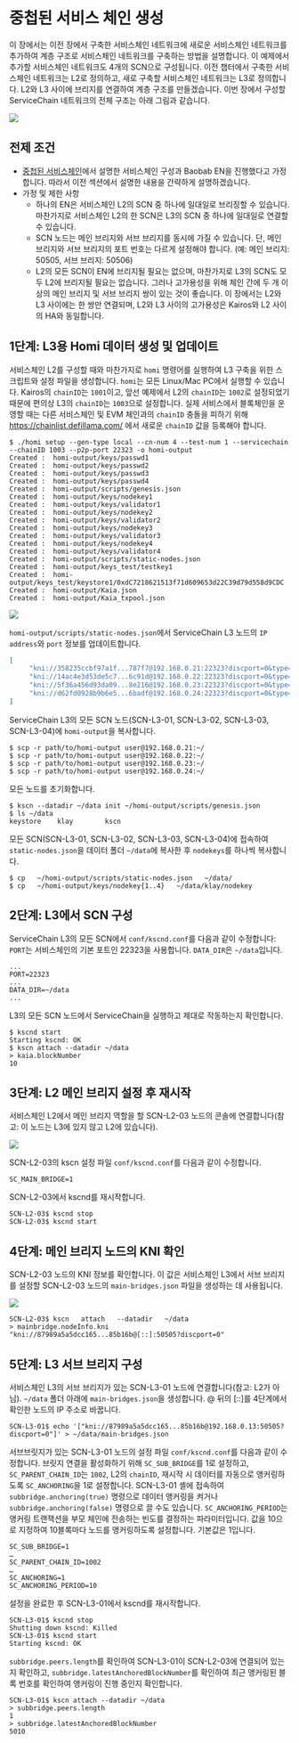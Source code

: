 # 중첩된 서비스 체인 생성

이 장에서는 이전 장에서 구축한 서비스체인 네트워크에 새로운 서비스체인 네트워크를 추가하여 계층 구조로 서비스체인 네트워크를 구축하는 방법을 설명합니다. 이 예제에서 추가할 서비스체인 네트워크도 4개의 SCN으로 구성됩니다. 이전 챕터에서 구축한 서비스체인 네트워크는 L2로 정의하고, 새로 구축할 서비스체인 네트워크는 L3로 정의합니다. L2와 L3 사이에 브리지를 연결하여 계층 구조를 만들겠습니다. 이번 장에서 구성할 ServiceChain 네트워크의 전체 구조는 아래 그림과 같습니다.

![](/img/nodes/sc-nestedsc-arch.png)

## 전제 조건 <a id="prerequisites"></a>

- [중첩된 서비스체인](nested-sc.md)에서 설명한 서비스체인 구성과 Baobab EN을 진행했다고 가정합니다. 따라서 이전 섹션에서 설명한 내용을 간략하게 설명하겠습니다.
- 가정 및 제한 사항
   - 하나의 EN은 서비스체인 L2의 SCN 중 하나에 일대일로 브리징할 수 있습니다. 마찬가지로 서비스체인 L2의 한 SCN은 L3의 SCN 중 하나에 일대일로 연결할 수 있습니다.
   - SCN 노드는 메인 브리지와 서브 브리지를 동시에 가질 수 있습니다. 단, 메인 브리지와 서브 브리지의 포트 번호는 다르게 설정해야 합니다. (예: 메인 브리지: 50505, 서브 브리지: 50506)
   - L2의 모든 SCN이 EN에 브리지될 필요는 없으며, 마찬가지로 L3의 SCN도 모두 L2에 브리지될 필요는 없습니다. 그러나 고가용성을 위해 체인 간에 두 개 이상의 메인 브리지 및 서브 브리지 쌍이 있는 것이 좋습니다. 이 장에서는 L2와 L3 사이에는 한 쌍만 연결되며, L2와 L3 사이의 고가용성은 Kairos와 L2 사이의 HA와 동일합니다.

## 1단계: L3용 Homi 데이터 생성 및 업데이트 <a id="step-1-create-and-update-homi"></a>

서비스체인 L2를 구성할 때와 마찬가지로 `homi` 명령어를 실행하여 L3 구축을 위한 스크립트와 설정 파일을 생성합니다. `homi`는 모든 Linux/Mac PC에서 실행할 수 있습니다. Kairos의 `chainID`는 `1001`이고, 앞선 예제에서 L2의 `chainID`는 `1002`로 설정되었기 때문에 편의상 L3의 `chainID`는 `1003`으로 설정합니다. 실제 서비스에서 블록체인을 운영할 때는 다른 서비스체인 및 EVM 체인과의 `chainID` 충돌을 피하기 위해 https://chainlist.defillama.com/ 에서 새로운 `chainID` 값을 등록해야 합니다.

```console
$ ./homi setup --gen-type local --cn-num 4 --test-num 1 --servicechain --chainID 1003 --p2p-port 22323 -o homi-output
Created :  homi-output/keys/passwd1
Created :  homi-output/keys/passwd2
Created :  homi-output/keys/passwd3
Created :  homi-output/keys/passwd4
Created :  homi-output/scripts/genesis.json
Created :  homi-output/keys/nodekey1
Created :  homi-output/keys/validator1
Created :  homi-output/keys/nodekey2
Created :  homi-output/keys/validator2
Created :  homi-output/keys/nodekey3
Created :  homi-output/keys/validator3
Created :  homi-output/keys/nodekey4
Created :  homi-output/keys/validator4
Created :  homi-output/scripts/static-nodes.json
Created :  homi-output/keys_test/testkey1
Created :  homi-output/keys_test/keystore1/0xdC7218621513f71d609653d22C39d79d558d9CDC
Created :  homi-output/Kaia.json
Created :  homi-output/Kaia_txpool.json
```

![](/img/nodes/sc-nestedsc-ip.png)

`homi-output/scripts/static-nodes.json`에서 ServiceChain L3 노드의 `IP address`와 `port` 정보를 업데이트합니다.

```json
[
     "kni://358235ccbf97a1f...787f7@192.168.0.21:22323?discport=0&type=cn",
     "kni://14ac4e3d53de5c7...6c91d@192.168.0.22:22323?discport=0&type=cn",
     "kni://5f36a456d93da09...8e216@192.168.0.23:22323?discport=0&type=cn",
     "kni://d62fd0928b9b6e5...6badf@192.168.0.24:22323?discport=0&type=cn"
]
```

ServiceChain L3의 모든 SCN 노드(SCN-L3-01, SCN-L3-02, SCN-L3-03, SCN-L3-04)에 `homi-output`을 복사합니다.

```console
$ scp -r path/to/homi-output user@192.168.0.21:~/ 
$ scp -r path/to/homi-output user@192.168.0.22:~/ 
$ scp -r path/to/homi-output user@192.168.0.23:~/ 
$ scp -r path/to/homi-output user@192.168.0.24:~/ 
```

모든 노드를 초기화합니다.

```console
$ kscn --datadir ~/data init ~/homi-output/scripts/genesis.json
$ ls ~/data
keystore	klay		kscn
```

모든 SCN(SCN-L3-01, SCN-L3-02, SCN-L3-03, SCN-L3-04)에 접속하여 `static-nodes.json`을 데이터 폴더 `~/data`에 복사한 후 `nodekeys`를 하나씩 복사합니다.

```console
$ cp   ~/homi-output/scripts/static-nodes.json   ~/data/
$ cp   ~/homi-output/keys/nodekey{1..4}   ~/data/klay/nodekey
```

## 2단계: L3에서 SCN 구성 <a id="step-2-scn-configuration"></a>

ServiceChain L3의 모든 SCN에서 `conf/kscnd.conf`를 다음과 같이 수정합니다: `PORT`는 서비스체인의 기본 포트인 22323을 사용합니다. `DATA_DIR`은 `~/data`입니다.

```
...
PORT=22323
...
DATA_DIR=~/data
...
```

L3의 모든 SCN 노드에서 ServiceChain을 실행하고 제대로 작동하는지 확인합니다.

```console
$ kscnd start
Starting kscnd: OK
$ kscn attach --datadir ~/data
> kaia.blockNumber
10
```

## 3단계: L2 메인 브리지 설정 후 재시작 <a id="step-3-restart-after-setting-L2-main-bridge"></a>

서비스체인 L2에서 메인 브리지 역할을 할 SCN-L2-03 노드의 콘솔에 연결합니다(참고: 이 노드는 L3에 있지 않고 L2에 있습니다).

![](/img/nodes/sc-nestedsc-id.png)

SCN-L2-03의 kscn 설정 파일 `conf/kscnd.conf`를 다음과 같이 수정합니다.

```console
SC_MAIN_BRIDGE=1
```

SCN-L2-03에서 kscnd를 재시작합니다.

```console
SCN-L2-03$ kscnd stop
SCN-L2-03$ kscnd start
```

## 4단계: 메인 브리지 노드의 KNI 확인 <a id="step-4-check-kni-of-main-bridge-node"></a>

SCN-L2-03 노드의 KNI 정보를 확인합니다. 이 값은 서비스체인 L3에서 서브 브리지를 설정할 SCN-L2-03 노드의 `main-bridges.json` 파일을 생성하는 데 사용됩니다.

![](/img/nodes/sc-nestedsc-nodeinfo.png)

```console
SCN-L2-03$ kscn   attach   --datadir   ~/data
> mainbridge.nodeInfo.kni
"kni://87989a5a5dcc165...85b16b@[::]:50505?discport=0"
```

## 5단계: L3 서브 브리지 구성 <a id="step-5-configure-l3-sub-bridge"></a>

서비스체인 L3의 서브 브리지가 있는 SCN-L3-01 노드에 연결합니다(참고: L2가 아님). `~/data` 폴더 아래에 `main-bridges.json`을 생성합니다. @ 뒤의 [::]를 4단계에서 확인한 노드의 IP 주소로 바꿉니다.

```console
SCN-L3-01$ echo '["kni://87989a5a5dcc165...85b16b@192.168.0.13:50505?discport=0"]' > ~/data/main-bridges.json
```

서브브릿지가 있는 SCN-L3-01 노드의 설정 파일 `conf/kscnd.conf`를 다음과 같이 수정합니다. 브릿지 연결을 활성화하기 위해 `SC_SUB_BRIDGE`를 1로 설정하고, `SC_PARENT_CHAIN_ID`는 `1002`, L2의 `chainID`, 재시작 시 데이터를 자동으로 앵커링하도록 `SC_ANCHORING`을 1로 설정합니다. SCN-L3-01 셸에 접속하여 `subbridge.anchoring(true)` 명령으로 데이터 앵커링을 켜거나 `subbridge.anchoring(false)` 명령으로 끌 수도 있습니다. `SC_ANCHORING_PERIOD`는 앵커링 트랜잭션을 부모 체인에 전송하는 빈도를 결정하는 파라미터입니다. 값을 10으로 지정하여 10블록마다 노드를 앵커링하도록 설정합니다. 기본값은 1입니다.

```console
SC_SUB_BRIDGE=1
…
SC_PARENT_CHAIN_ID=1002
…
SC_ANCHORING=1
SC_ANCHORING_PERIOD=10
```

설정을 완료한 후 SCN-L3-01에서 kscnd를 재시작합니다.

```console
SCN-L3-01$ kscnd stop
Shutting down kscnd: Killed
SCN-L3-01$ kscnd start
Starting kscnd: OK
```

`subbridge.peers.length`를 확인하여 SCN-L3-01이 SCN-L2-03에 연결되어 있는지 확인하고, `subbridge.latestAnchoredBlockNumber`를 확인하여 최근 앵커링된 블록 번호를 확인하여 앵커링이 진행 중인지 확인합니다.

```console
SCN-L3-01$ kscn attach --datadir ~/data
> subbridge.peers.length
1
> subbridge.latestAnchoredBlockNumber
5010
```
